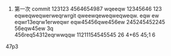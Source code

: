1. 第一次 commit  123123    4564654987
wqeeqw 12345646 123
eqweqweqwerweqrwrgit
qweewqeweqweqweqw.
eqw
ew
eqwr13eqrw1erweqwr
eqw45456qwe456ew
245245452245
56eqw45ew
3q  
456req54312eqrwwqqw
11211154545545
26
4+65
45;1
6

47p3